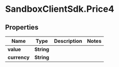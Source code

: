 # SandboxClientSdk.Price4

## Properties
Name | Type | Description | Notes
------------ | ------------- | ------------- | -------------
**value** | **String** |  | 
**currency** | **String** |  | 
